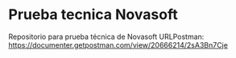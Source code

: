 # Prueba tecnica Novasoft
Repositorio para prueba técnica de Novasoft
URLPostman: https://documenter.getpostman.com/view/20666214/2sA3Bn7Cje
